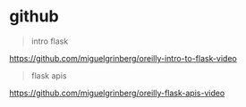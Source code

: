 # github

> intro flask

https://github.com/miguelgrinberg/oreilly-intro-to-flask-video

> flask apis

https://github.com/miguelgrinberg/oreilly-flask-apis-video
